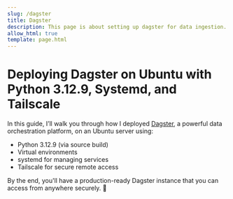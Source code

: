 ```yaml
---
slug: /dagster
title: Dagster
description: This page is about setting up dagster for data ingestion.
allow_html: true
template: page.html
---
```


#  Deploying Dagster on Ubuntu with Python 3.12.9, Systemd, and Tailscale

In this guide, I’ll walk you through how I deployed [Dagster](https://dagster.io/), a powerful data orchestration platform, on an Ubuntu server using:

- Python 3.12.9 (via source build)
- Virtual environments
- systemd for managing services
- Tailscale for secure remote access

By the end, you'll have a production-ready Dagster instance that you can access from anywhere securely. 💪

